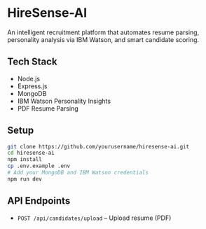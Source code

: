 # HireSense-AI

An intelligent recruitment platform that automates resume parsing, personality analysis via IBM Watson, and smart candidate scoring.

## Tech Stack
- Node.js
- Express.js
- MongoDB
- IBM Watson Personality Insights
- PDF Resume Parsing

## Setup

```bash
git clone https://github.com/yourusername/hiresense-ai.git
cd hiresense-ai
npm install
cp .env.example .env
# Add your MongoDB and IBM Watson credentials
npm run dev
```

## API Endpoints
- `POST /api/candidates/upload` – Upload resume (PDF)